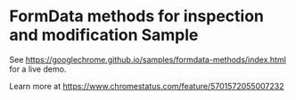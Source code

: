 FormData methods for inspection and modification Sample
===
See https://googlechrome.github.io/samples/formdata-methods/index.html for a live demo.

Learn more at https://www.chromestatus.com/feature/5701572055007232

